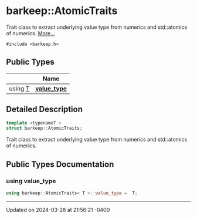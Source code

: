 # barkeep::AtomicTraits


Trait class to extract underlying value type from numerics and std::atomics of numerics.  [More...](#detailed-description)


`#include <barkeep.h>`

## Public Types

<span class="api-table">

|                | Name           |
| -------------- | -------------- |
| using [T](api/Classes/classbarkeep_1_1_counter.md) | **[value_type](api/Classes/structbarkeep_1_1_atomic_traits.md#using-value_type)**  |


</span>

## Detailed Description

```cpp
template <typenameT >
struct barkeep::AtomicTraits;
```

Trait class to extract underlying value type from numerics and std::atomics of numerics. 
## Public Types Documentation

### using value_type

```cpp
using barkeep::AtomicTraits< T >::value_type =  T;
```


-------------------------------

Updated on 2024-03-28 at 21:56:21 -0400